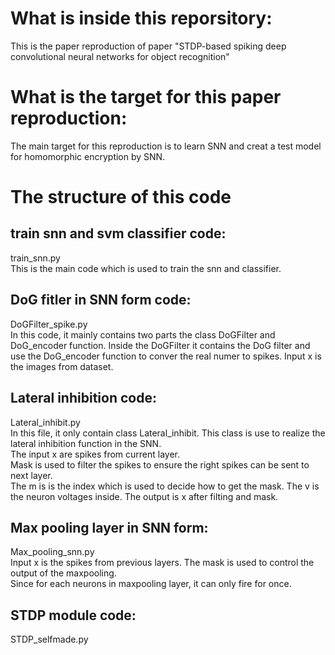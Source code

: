 # What is inside this reporsitory:
This is the paper reproduction of paper "STDP-based spiking deep convolutional neural networks for object recognition"
# What is the target for this paper reproduction:
The main target for this reproduction is to learn SNN and creat a test model for homomorphic encryption by SNN.
# The structure of this code
## train snn and svm classifier code:
train_snn.py  
This is the main code which is used to train the snn and classifier.
## DoG fitler in SNN form code:
DoGFilter_spike.py  
In this code, it mainly contains two parts the class DoGFilter and DoG_encoder function. Inside the DoGFilter it contains the DoG filter and use the DoG_encoder function to conver the real numer to spikes.
Input x is the images from dataset.
## Lateral inhibition code:
Lateral_inhibit.py  
In this file, it only contain class Lateral_inhibit. This class is use to  realize the lateral inhibition function in the SNN.  
The input x are spikes from current layer.  
Mask is used to filter the spikes to ensure the right spikes can be sent to next layer.  
The m is is the index which is used to decide how to get the mask.
The v is the neuron voltages inside.
The output is x after filting and mask.
## Max pooling layer in SNN form:
Max_pooling_snn.py  
Input x is the spikes from previous layers.
The mask is used to control the output of the maxpooling.  
Since for each neurons in maxpooling layer, it can only fire for once.
## STDP module code:
STDP_selfmade.py
## 
